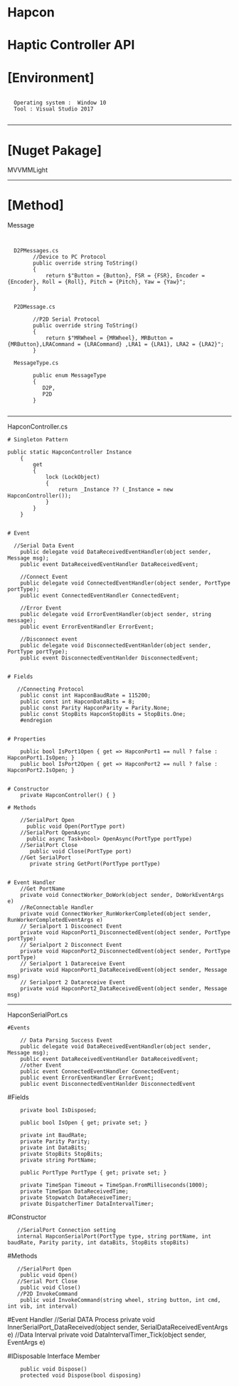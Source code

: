 # Hapcon

Haptic Controller API
=====================

# [Environment]
<pre><code>
  Operating system :  Window 10
  Tool : Visual Studio 2017
  </code></pre>
  -----------------------------------------------
# [Nuget Pakage]

   MVVMMLight
   
   ----------------------------------------------
# [Method]

 Message
  <pre><code>
  
  D2PMessages.cs
        //Device to PC Protocol 
        public override string ToString()
        {
            return $"Button = {Button}, FSR = {FSR}, Encoder = {Encoder}, Roll = {Roll}, Pitch = {Pitch}, Yaw = {Yaw}";
        }
        
  
  P2DMessage.cs
  
        //P2D Serial Protocol
        public override string ToString()
        {
            return $"MRWheel = {MRWheel}, MRButton = {MRButton},LRACommand = {LRACommand} ,LRA1 = {LRA1}, LRA2 = {LRA2}";
        }
        
  MessageType.cs
  
        public enum MessageType
        {
           D2P,
           P2D
        }
    </pre></code>

  --------------------------------------------------------------------------------------
  HapconController.cs
  
    # Singleton Pattern
    
    public static HapconController Instance
        {
            get
            {
                lock (LockObject)
                {
                    return _Instance ?? (_Instance = new HapconController());
                }
            }
        }
    
    
    # Event
    
      //Serial Data Event
        public delegate void DataReceivedEventHandler(object sender, Message msg);
        public event DataReceivedEventHandler DataReceivedEvent;

        //Connect Event
        public delegate void ConnectedEventHandler(object sender, PortType portType);
        public event ConnectedEventHandler ConnectedEvent;

        //Error Event
        public delegate void ErrorEventHandler(object sender, string message);
        public event ErrorEventHandler ErrorEvent;

        //Disconnect event
        public delegate void DisconnectedEventHanlder(object sender, PortType portType);
        public event DisconnectedEventHanlder DisconnectedEvent;
        
    
    # Fields 
       
       //Connecting Protocol
        public const int HapconBaudRate = 115200;
        public const int HapconDataBits = 8;
        public const Parity HapconParity = Parity.None;
        public const StopBits HapconStopBits = StopBits.One;
        #endregion
    
    
    # Properties

        public bool IsPort1Open { get => HapconPort1 == null ? false : HapconPort1.IsOpen; }
        public bool IsPort2Open { get => HapconPort2 == null ? false : HapconPort2.IsOpen; }
       
    
    # Constructor
        private HapconController() { }
    
    # Methods
    
        //SerialPort Open
          public void Open(PortType port)
        //SerialPort OpenAsync
          public async Task<bool> OpenAsync(PortType portType)
        //SerialPort Close
           public void Close(PortType port)
        //Get SerialPort
           private string GetPort(PortType portType)
           
           
    # Event Handler
        //Get PortName
        private void ConnectWorker_DoWork(object sender, DoWorkEventArgs e)
        //ReConnectable Handler
        private void ConnectWorker_RunWorkerCompleted(object sender, RunWorkerCompletedEventArgs e)
        // Serialport 1 Discoonect Event
        private void HapconPort1_DisconnectedEvent(object sender, PortType portType)
        // Serialport 2 Disconnect Event
        private void HapconPort2_DisconnectedEvent(object sender, PortType portType)
        // Serialport 1 Datareceive Event
        private void HapconPort1_DataReceivedEvent(object sender, Message msg)
        // Serialport 2 Datareceive Event
        private void HapconPort2_DataReceivedEvent(object sender, Message msg)
 
----------------------------------------------------------------------------------------------------------
  HapconSerialPort.cs
    
    #Events
    
        // Data Parsing Success Event
        public delegate void DataReceivedEventHandler(object sender, Message msg);
        public event DataReceivedEventHandler DataReceivedEvent;
        //other Event
        public event ConnectedEventHandler ConnectedEvent;
        public event ErrorEventHandler ErrorEvent;
        public event DisconnectedEventHanlder DisconnectedEvent
        
        
   #Fields
   
        private bool IsDisposed;

        public bool IsOpen { get; private set; }

        private int BaudRate;
        private Parity Parity;
        private int DataBits;
        private StopBits StopBits;
        private string PortName;

        public PortType PortType { get; private set; }

        private TimeSpan Timeout = TimeSpan.FromMilliseconds(1000);
        private TimeSpan DataReceivedTime;
        private Stopwatch DataReceiveTimer;
        private DispatcherTimer DataIntervalTimer;
        
   #Constructor
   
       //SerialPort Connection setting
       internal HapconSerialPort(PortType type, string portName, int baudRate, Parity parity, int dataBits, StopBits stopBits)
       
   #Methods     
   
       //SerialPort Open 
        public void Open()
       //Serial Port Close
        public void Close()
       //P2D InvokeCommand
        public void InvokeCommand(string wheel, string button, int cmd, int vib, int interval)
        
   #Event Handler
       //Serial DATA Process
        private void InnerSerialPort_DataReceived(object sender, SerialDataReceivedEventArgs e)
       //Data Interval 
        private void DataIntervalTimer_Tick(object sender, EventArgs e)
        
   #IDisposable Interface Member
       
        public void Dispose()
        protected void Dispose(bool disposing)
        
       
